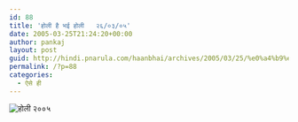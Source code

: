 ```yaml
---
id: 88
title: 'होली है भई होली   २६/०३/०५'
date: 2005-03-25T21:24:20+00:00
author: pankaj
layout: post
guid: http://hindi.pnarula.com/haanbhai/archives/2005/03/25/%e0%a4%b9%e0%a5%8b%e0%a4%b2%e0%a5%80-%e0%a4%b9%e0%a5%88-%e0%a4%ad%e0%a4%88-%e0%a4%b9%e0%a5%8b%e0%a4%b2%e0%a5%80-%e0%a5%a8%e0%a5%ac%e0%a5%a6%e0%a5%a9%e0%a5%a6%e0%a5%ab/
permalink: /?p=88
categories:
  - ऐसे ही
---
```

![होली २००५](http://pnarula.com/images/haanbhai/holi-2005.jpg)
